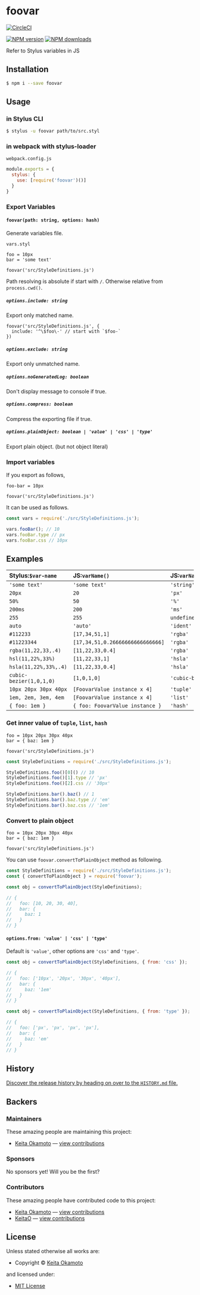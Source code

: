 <!-- TITLE/ -->

<h1>foovar</h1>

<!-- /TITLE -->


[![CircleCI](https://circleci.com/gh/all-user/foovar/tree/master.svg?style=svg)](https://circleci.com/gh/all-user/foovar/tree/master)
<!-- BADGES/ -->

<span class="badge-npmversion"><a href="https://npmjs.org/package/foovar" title="View this project on NPM"><img src="https://img.shields.io/npm/v/foovar.svg" alt="NPM version" /></a></span>
<span class="badge-npmdownloads"><a href="https://npmjs.org/package/foovar" title="View this project on NPM"><img src="https://img.shields.io/npm/dm/foovar.svg" alt="NPM downloads" /></a></span>

<!-- /BADGES -->


<!-- DESCRIPTION/ -->

Refer to Stylus variables in JS

<!-- /DESCRIPTION -->


## Installation

```bash
$ npm i --save foovar
```

## Usage

### in Stylus CLI

```bash
$ stylus -u foovar path/to/src.styl
```

### in webpack with stylus-loader

`webpack.config.js`
```javascript
module.exports = {
  stylus: {
    use: [require('foovar')()]
  }
}
```

### Export Variables

#### `foovar(path: string, options: hash)`

Generate variables file.

`vars.styl`
```stylus
foo = 10px
bar = 'some text'

foovar('src/StyleDefinitions.js')
```

Path resolving is absolute if start with `/`. Otherwise relative from `process.cwd()`.

##### `options.include: string`
Export only matched name.
```stylus
foovar('src/StyleDefinitions.js', {
  include: '^\$foo\-' // start with `$foo-`
})
```

##### `options.exclude: string`
Export only unmatched name.

##### `options.noGeneratedLog: boolean`
Don't display message to console if true.

##### `options.compress: boolean`
Compress the exporting file if true.

##### `options.plainObject: boolean | 'value' | 'css' | 'type'`
Export plain object. (but not object literal)

### Import variables
If you export as follows,
```stylus
foo-bar = 10px

foovar('src/StyleDefinitions.js')
```
It can be used as follows.
```javascript
const vars = require('./src/StyleDefinitions.js');

vars.fooBar(); // 10
vars.fooBar.type // px
vars.fooBar.css // 10px
```

## Examples

|Stylus:`$var-name`| JS:`varName()`| JS:`varName.type`| JS:`varName.css`|
|:----|:---------|:------------|:-----------|
|`'some text'`|`'some text'`|`'string'`|`'some text'`|
|`20px`|`20`|`'px'`|`'20px'`|
|`50%`|`50`|`'%'`|`'50%'`|
|`200ms`|`200`|`'ms'`|`'200ms'`|
|`255`|`255`|`undefined`|`'255'`|
|`auto`|`'auto'`|`'ident'`|`'auto'`|
|`#112233`|`[17,34,51,1]`|`'rgba'`|`'#112233'`|
|`#11223344`|`[17,34,51,0.26666666666666666]`|`'rgba'`|`'#11223344'`|
|`rgba(11,22,33,.4)`|`[11,22,33,0.4]`|`'rgba'`|`'rgba(11,22,33,0.4)'`|
|`hsl(11,22%,33%)`|`[11,22,33,1]`|`'hsla'`|`'hsla(11,22%,33%,1)'`|
|`hsla(11,22%,33%,.4)`|`[11,22,33,0.4]`|`'hsla'`|`'hsla(11,22%,33%,0.4)'`|
|`cubic-bezier(1,0,1,0)`|`[1,0,1,0]`|`'cubic-bezier'`|`'cubic-bezier(1,0,1,0)'`|
|`10px 20px 30px 40px`|`[FoovarValue instance x 4]`|`'tuple'`|`undefined`|
|`1em, 2em, 3em, 4em`|`[FoovarValue instance x 4]`|`'list'`|`undefined`|
|`{ foo: 1em }`|`{ foo: FoovarValue instance }`|`'hash'`|`undefined`|

### Get inner value of `tuple`, `list`, `hash`

```stylus
foo = 10px 20px 30px 40px
bar = { baz: 1em }

foovar('src/StyleDefinitions.js')
```

```javascript
const StyleDefinitions = require('./src/StyleDefinitions.js');

StyleDefinitions.foo()[0]() // 10
StyleDefinitions.foo()[1].type // 'px'
StyleDefinitions.foo()[2].css // '30px'

StyleDefinitions.bar().baz() // 1
StyleDefinitions.bar().baz.type // 'em'
StyleDefinitions.bar().baz.css // '1em'
```

### Convert to plain object

```stylus
foo = 10px 20px 30px 40px
bar = { baz: 1em }

foovar('src/StyleDefinitions.js')
```

You can use `foovar.convertToPlainObject` method as following.

```javascript
const StyleDefinitions = require('./src/StyleDefinitions.js');
const { convertToPlainObject } = require('foovar');

const obj = convertToPlainObject(StyleDefinitions);

// {
//   foo: [10, 20, 30, 40],
//   bar: {
//     baz: 1
//   }
// }
```

#### `options.from: 'value' | 'css' | 'type'`

Default is `'value'`, other options are `'css'` and `'type'`.

```javascript
const obj = convertToPlainObject(StyleDefinitions, { from: 'css' });

// {
//   foo: ['10px', '20px', '30px', '40px'],
//   bar: {
//     baz: '1em'
//   }
// }
```

```javascript
const obj = convertToPlainObject(StyleDefinitions, { from: 'type' });

// {
//   foo: ['px', 'px', 'px', 'px'],
//   bar: {
//     baz: 'em'
//   }
// }
```


<!-- HISTORY/ -->

<h2>History</h2>

<a href="https://github.com/all-user/foovar/blob/master/HISTORY.md#files">Discover the release history by heading on over to the <code>HISTORY.md</code> file.</a>

<!-- /HISTORY -->


<!-- BACKERS/ -->

<h2>Backers</h2>

<h3>Maintainers</h3>

These amazing people are maintaining this project:

<ul><li><a href="http://memowomome.hatenablog.com">Keita Okamoto</a> — <a href="https://github.com/all-user/foovar/commits?author=all-user" title="View the GitHub contributions of Keita Okamoto on repository all-user/foovar">view contributions</a></li></ul>

<h3>Sponsors</h3>

No sponsors yet! Will you be the first?



<h3>Contributors</h3>

These amazing people have contributed code to this project:

<ul><li><a href="http://memowomome.hatenablog.com">Keita Okamoto</a> — <a href="https://github.com/all-user/foovar/commits?author=all-user" title="View the GitHub contributions of Keita Okamoto on repository all-user/foovar">view contributions</a></li>
<li><a href="https://github.com/KeitaO">KeitaO</a> — <a href="https://github.com/all-user/foovar/commits?author=KeitaO" title="View the GitHub contributions of KeitaO on repository all-user/foovar">view contributions</a></li></ul>



<!-- /BACKERS -->


<!-- LICENSE/ -->

<h2>License</h2>

Unless stated otherwise all works are:

<ul><li>Copyright &copy; <a href="http://memowomome.hatenablog.com">Keita Okamoto</a></li></ul>

and licensed under:

<ul><li><a href="http://spdx.org/licenses/MIT.html">MIT License</a></li></ul>

<!-- /LICENSE -->
